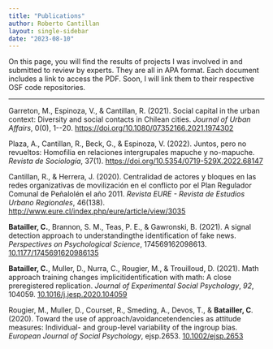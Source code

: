 ```yaml
---
title: "Publications"
author: Roberto Cantillan
layout: single-sidebar
date: "2023-08-10"
---
```


On this page, you will find the results of projects I was involved in and submitted to review by experts. They are all in APA format. Each document includes a link to access the PDF. Soon, I will link them to their respective OSF code repositories.

------------------------------------------------------------------------

Garreton, M., Espinoza, V., & Cantillan, R. (2021). Social capital in the urban context: Diversity and social contacts in Chilean cities. *Journal of Urban Affairs*, 0(0), 1--20. <https://doi.org/10.1080/07352166.2021.1974302>
[<i class="fa-solid fa-file-pdf"></i>](pdf/Social-capital-urban-context.pdf)

Plaza, A., Cantillan, R., Beck, G., & Espinoza, V. (2022). Juntos, pero no revueltos: Homofilia en relaciones intergrupales mapuche y no-mapuche. *Revista de Sociología*, 37(1). <https://doi.org/10.5354/0719-529X.2022.68147>
[<i class="fa-solid fa-file-pdf"></i>](pdf/document.pdf)

Cantillan, R., & Herrera, J. (2020). Centralidad de actores y bloques en las redes organizativas de movilización en el conflicto por el Plan Regulador Comunal de Peñalolén el año 2011. *Revista EURE - Revista de Estudios Urbano Regionales*, 46(138). <http://www.eure.cl/index.php/eure/article/view/3035>
[<i class="fa-solid fa-file-pdf"></i>](pdf/3035-20945-2-PB.pdf)

**Batailler, C.**, Brannon, S. M., Teas, P. E., & Gawronski, B. (2021). A signal detection approach to understandingthe identification of fake news. *Perspectives on Psychological Science*, 174569162098613. [10.1177/1745691620986135](https://doi.org/10.1177/1745691620986135)  
[<i class="fa-solid fa-file-pdf"></i>](pdf/2021_BBTG_PPS.pdf)
[<i class="ai ai-osf"></i>](https://osf.io/uc9me/)

**Batailler, C.**, Muller, D., Nurra, C., Rougier, M., & Trouilloud, D. (2021). Math approach training changes implicitidentification with math: A close preregistered replication. *Journal of Experimental Social Psychology*, *92*, 104059. [10.1016/j.jesp.2020.104059](https://doi.org/10.1016/j.jesp.2020.104059)  
[<i class="fa-solid fa-file-pdf"></i>](pdf/2021_BMNRT_JESP.pdf)
[<i class="ai ai-osf"></i>](https://osf.io/pcea3)

Rougier, M., Muller, D., Courset, R., Smeding, A., Devos, T., & **Batailler, C**. (2020). Toward the use of approach/avoidancetendencies as attitude measures: Individual- and group-level variability of the ingroup bias. *European Journal of Social Psychology*, ejsp.2653. [10.1002/ejsp.2653](https://doi.org/10.1002/ejsp.2653)  
[<i class="fa-solid fa-file-pdf"></i>](pdf/2020_RMCSDB_EJSP.pdf)
